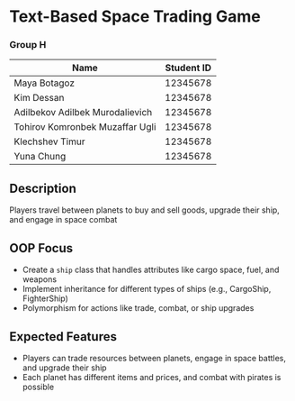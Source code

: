 # Text-Based Space Trading Game

### Group H

| Name                            | Student ID |
| ------------------------------- | ---------- |
| Maya Botagoz                    | 12345678   |
| Kim Dessan                      | 12345678   |
| Adilbekov Adilbek Murodalievich | 12345678   |
| Tohirov Komronbek Muzaffar Ugli | 12345678   |
| Klechshev Timur                 | 12345678   |
| Yuna Chung                      | 12345678   |

## Description

Players travel between planets to buy and sell goods, upgrade their ship, and engage in space combat

## OOP Focus

- Create a `ship` class that handles attributes like cargo space, fuel, and weapons
- Implement inheritance for different types of ships (e.g., CargoShip, FighterShip)
- Polymorphism for actions like trade, combat, or ship upgrades

## Expected Features

- Players can trade resources between planets, engage in space battles, and upgrade their ship
- Each planet has different items and prices, and combat with pirates is possible
